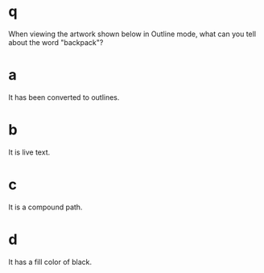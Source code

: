 # q
When viewing the artwork shown below in Outline mode, what can you tell about the word "backpack"?
# a
It has been converted to outlines.
# b
It is live text.
# c
It is a compound path.
# d
It has a fill color of black.